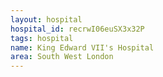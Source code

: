 ```yaml
---
layout: hospital
hospital_id: recrwI06euSX3x32P
tags: hospital
name: King Edward VII's Hospital
area: South West London
---
```

